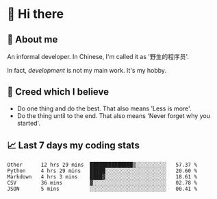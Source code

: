 # 👋 Hi there

## :speech_balloon: About me

An informal developer. In Chinese, I'm called it as '野生的程序员'.

In fact, _development_ is not my main work. It's my hobby.

## :see_no_evil: Creed which I believe

- Do one thing and do the best. That also means 'Less is more'.
- Do the thing until to the end. That also means 'Never forget why you started'.

## :chart_with_upwards_trend: Last 7 days my coding stats

<!--START_SECTION:waka-->
```text
Other      12 hrs 29 mins  ██████████████▒░░░░░░░░░░   57.37 % 
Python     4 hrs 29 mins   █████░░░░░░░░░░░░░░░░░░░░   20.60 % 
Markdown   4 hrs 3 mins    ████▓░░░░░░░░░░░░░░░░░░░░   18.61 % 
CSV        36 mins         ▓░░░░░░░░░░░░░░░░░░░░░░░░   02.78 % 
JSON       5 mins          ░░░░░░░░░░░░░░░░░░░░░░░░░   00.41 % 
```
<!--END_SECTION:waka-->
